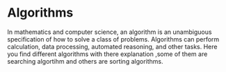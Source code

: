 # Algorithms
In mathematics and computer science, an algorithm is an unambiguous specification of how to solve a class of problems. Algorithms can perform calculation, data processing, automated reasoning, and other tasks. Here you find different algorithms with  there explanation ,some of them are searching algortihm and others are sorting algorithms.
